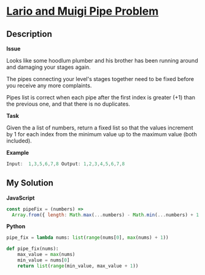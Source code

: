 # [Lario and Muigi Pipe Problem](https://www.codewars.com/kata/56b29582461215098d00000f)

## Description

**Issue**

Looks like some hoodlum plumber and his brother has been running around and damaging your stages again.

The pipes connecting your level's stages together need to be fixed before you receive any more complaints.

Pipes list is correct when each pipe after the first index is greater (+1) than the previous one, and that there is no duplicates.

**Task**

Given the a list of numbers, return a fixed list so that the values increment by 1 for each index from the minimum value up to the maximum value (both included).

**Example**

```js
Input:  1,3,5,6,7,8 Output: 1,2,3,4,5,6,7,8
```

## My Solution

**JavaScript**

```js
const pipeFix = (numbers) =>
  Array.from({ length: Math.max(...numbers) - Math.min(...numbers) + 1 }, (_, i) => Math.min(...numbers) + i);
```

**Python**

```py
pipe_fix = lambda nums: list(range(nums[0], max(nums) + 1))
```

```py
def pipe_fix(nums):
    max_value = max(nums)
    min_value = nums[0]
    return list(range(min_value, max_value + 1))
```
